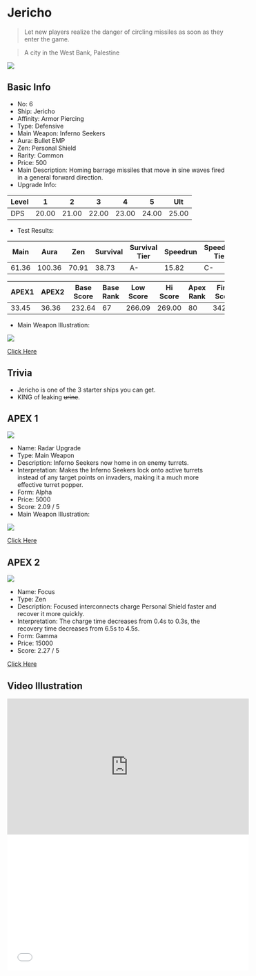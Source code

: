 # Jericho

> Let new players realize the danger of circling missiles as soon as they enter the game.

> A city in the West Bank, Palestine

<img src="/ships/ship_6.png" style={{zoom:1}}/>

## Basic Info

- No: 6
- Ship: Jericho
- Affinity: Armor Piercing
- Type: Defensive
- Main Weapon: Inferno Seekers
- Aura: Bullet EMP
- Zen: Personal Shield
- Rarity: Common
- Price: 500
- Main Description: Homing barrage missiles that move in sine waves fired in a general forward direction.
- Upgrade Info: 

| Level | 1 | 2 | 3 | 4 | 5 | Ult |
|--|--|--|--|--|--|--|
| DPS | 20.00 | 21.00 | 22.00 | 23.00 | 24.00 | 25.00 |

- Test Results: 

| Main | Aura | Zen | Survival | Survival Tier | Speedrun | Speedrun Tier | Fun | Fun Tier |
|--|--|--|--|--|--|--|--|--|
| 61.36 | 100.36 | 70.91 | 38.73 | A- | 15.82 | C- | 19.09 | C- |

| APEX1 | APEX2 | Base Score | Base Rank | Low Score | Hi Score | Apex Rank | Final Score | FinalRank |
|--|--|--|--|--|--|--|--|--|
| 33.45 | 36.36 | 232.64 | 67 | 266.09 | 269.00 | 80 | 342.64 | 81 |

- Main Weapon Illustration:

<img src="/illustration/main_6.gif" style={{zoom:1}}/>

[Click Here](https://gamefaqs.gamespot.com/iphone/193681-phoenix-ii/faqs/76704/ship-details-part-1#jericho)

## Trivia

- Jericho is one of the 3 starter ships you can get.
- KING of leaking ~~urine~~.

## APEX 1

<img src="/ships/ship_6_apex_1.png" style={{zoom:1}}/>

- Name: Radar Upgrade
- Type: Main Weapon
- Description: Inferno Seekers now home in on enemy turrets.
- Interpretation: Makes the Inferno Seekers lock onto active turrets instead of any target points on invaders, making it a much more effective turret popper.
- Form: Alpha
- Price: 5000
- Score: 2.09 / 5
- Main Weapon Illustration:

<img src="/illustration/main_6_alpha.gif" style={{zoom:1}}/>

[Click Here](https://gamefaqs.gamespot.com/iphone/193681-phoenix-ii/faqs/76704/ship-details-part-1#alpha-main-weapon-radar-upgrade-c5000)

## APEX 2

<img src="/ships/ship_6_apex_2.png" style={{zoom:1}}/>

- Name: Focus
- Type: Zen
- Description: Focused interconnects charge Personal Shield faster and recover it more quickly.
- Interpretation: The charge time decreases from 0.4s to 0.3s, the recovery time decreases from 6.5s to 4.5s.
- Form: Gamma
- Price: 15000
- Score: 2.27 / 5

[Click Here](https://gamefaqs.gamespot.com/iphone/193681-phoenix-ii/faqs/76704/ship-details-part-1#gamma-ps-focus-c15000)

## Video Illustration

<iframe width="560" height="315" src="https://www.youtube.com/embed/XR2b3e1RxOw?si=vusw3vkFg3HNQRon" title="YouTube video player" frameborder="0" allow="accelerometer; autoplay; clipboard-write; encrypted-media; gyroscope; picture-in-picture; web-share" referrerpolicy="strict-origin-when-cross-origin" allowfullscreen></iframe>

<br/>

<iframe width="560" height="315" src="//player.bilibili.com/player.html?aid=263322157&bvid=BV1te411N7kM&cid=910262418&p=1&autoplay=false" scrolling="no" border="0" frameborder="no" allow="accelerometer; autoplay; clipboard-write; encrypted-media; gyroscope; picture-in-picture; web-share" framespacing="0" allowfullscreen="true"> </iframe>
